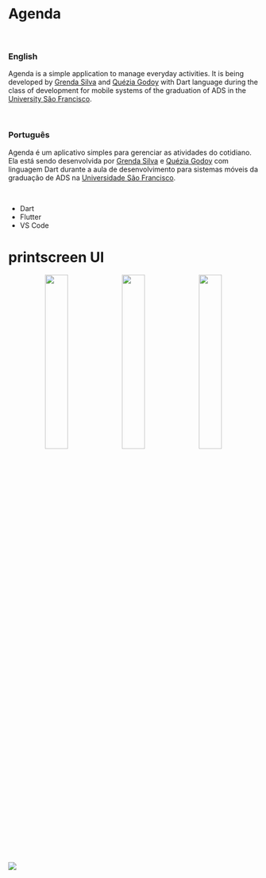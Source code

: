 # Agenda

</br>

<h3>English</h3>
<p>Agenda is a simple application to manage everyday activities. It is being developed by <a href="https://github.com/GrendaCarla">Grenda Silva</a> and <a href="https://github.com/Leckaa">Quézia Godoy</a> with Dart language during the class of development for mobile systems of the graduation of ADS in the <a href="https://www.usf.edu.br/english/">University São Francisco</a>.</p>

</br>

<h3>Português</h3>
<p>Agenda é um aplicativo simples para gerenciar as atividades do cotidiano. Ela está sendo desenvolvida por <a href="https://github.com/GrendaCarla">Grenda Silva</a> e <a href="https://github.com/Leckaa">Quézia Godoy</a> com linguagem Dart durante a aula de desenvolvimento para sistemas móveis da graduação de ADS na <a href="https://www.usf.edu.br/">Universidade São Francisco</a>.</p>
</br>

* Dart
* Flutter
* VS Code




# printscreen UI

<p align="center" ><img width="30%" src="https://user-images.githubusercontent.com/80162033/114619062-840b1d80-9c80-11eb-9a90-3de725eea244.png">    <img width="30%" src="https://user-images.githubusercontent.com/80162033/114619134-94bb9380-9c80-11eb-8550-48e148732477.png">    <img width="30%" src="https://user-images.githubusercontent.com/80162033/114619187-a2711900-9c80-11eb-9410-b09c7928142f.png"></p>

<img src="https://user-images.githubusercontent.com/80162033/114619234-b0269e80-9c80-11eb-8f70-51acd282cba3.png">
